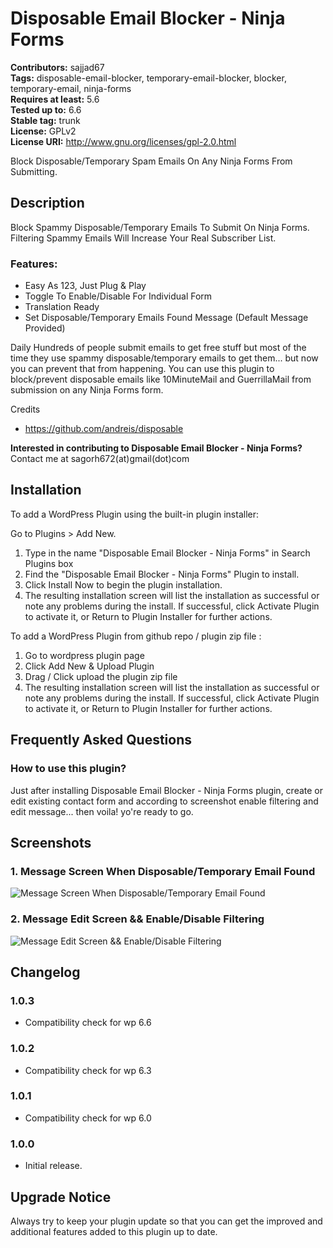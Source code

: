 # Disposable Email Blocker - Ninja Forms

**Contributors:** sajjad67 \
**Tags:** disposable-email-blocker, temporary-email-blocker, blocker, temporary-email, ninja-forms \
**Requires at least:** 5.6 \
**Tested up to:** 6.6 \
**Stable tag:** trunk \
**License:** GPLv2 \
**License URI:** http://www.gnu.org/licenses/gpl-2.0.html

Block Disposable/Temporary Spam Emails On Any Ninja Forms From Submitting.

## Description

Block Spammy Disposable/Temporary Emails To Submit On Ninja Forms. Filtering Spammy Emails Will Increase Your Real Subscriber List.

### Features:

- Easy As 123, Just Plug & Play
- Toggle To Enable/Disable For Individual Form
- Translation Ready
- Set Disposable/Temporary Emails Found Message (Default Message Provided)

Daily Hundreds of people submit emails to get free stuff but most of the time they use spammy disposable/temporary emails to get them... but now you can prevent that from happening. You can use this plugin to block/prevent disposable emails like 10MinuteMail and GuerrillaMail from submission on any Ninja Forms form.

Credits
- https://github.com/andreis/disposable

**Interested in contributing to Disposable Email Blocker - Ninja Forms?**
Contact me at sagorh672(at)gmail(dot)com

## Installation

To add a WordPress Plugin using the built-in plugin installer:

Go to Plugins > Add New.

1. Type in the name "Disposable Email Blocker - Ninja Forms" in Search Plugins box
2. Find the "Disposable Email Blocker - Ninja Forms" Plugin to install.
3. Click Install Now to begin the plugin installation.
4. The resulting installation screen will list the installation as successful or note any problems during the install.
If successful, click Activate Plugin to activate it, or Return to Plugin Installer for further actions.

To add a WordPress Plugin from github repo / plugin zip file :
1. Go to wordpress plugin page
2. Click Add New & Upload Plugin
3. Drag / Click upload the plugin zip file
4. The resulting installation screen will list the installation as successful or note any problems during the install.
If successful, click Activate Plugin to activate it, or Return to Plugin Installer for further actions.

## Frequently Asked Questions

### How to use this plugin?

Just after installing Disposable Email Blocker - Ninja Forms plugin, create or edit existing contact form and according to screenshot enable filtering and edit message... then voila! yo're ready to go.

## Screenshots

### 1. Message Screen When Disposable/Temporary Email Found

![Message Screen When Disposable/Temporary Email Found](https://ps.w.org/disposable-email-blocker-ninja-forms/assets/screenshot-1.png)

### 2. Message Edit Screen && Enable/Disable Filtering

![Message Edit Screen && Enable/Disable Filtering](https://ps.w.org/disposable-email-blocker-ninja-forms/assets/screenshot-2.png)


## Changelog

### 1.0.3
- Compatibility check for wp 6.6

### 1.0.2
- Compatibility check for wp 6.3

### 1.0.1

- Compatibility check for wp 6.0
### 1.0.0

- Initial release.

## Upgrade Notice

Always try to keep your plugin update so that you can get the improved and additional features added to this plugin up to date.
